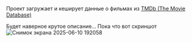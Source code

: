 Проект загружает и кеширует данные о фильмах из [TMDb (The Movie Database)](https://www.themoviedb.org/)

Будет наверное крутое описание... Пока что вот скриншот
![Снимок экрана 2025-06-10 192058](https://github.com/user-attachments/assets/07cfc948-1588-4d24-90a0-25ecadb601e7)
